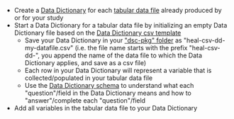 <!-- Early standard -->

* Create a [Data Dictionary](../../terms/index.md#data-dictionary) for each [tabular data file](../../terms/index.md#tabular-data-file) already produced by or for your study
* Start a Data Dictionary for a tabular data file by initializing an empty Data Dictionary file based on the [Data Dictionary csv template](https://raw.githubusercontent.com/norc-heal/healdata-utils/pr-integration/data/templates/twofields.csv)
  * Save your Data Dictionary in your ["dsc-pkg" folder](../../terms/index.md#dsc-pkg-folder) as "heal-csv-dd-my-datafile.csv" (i.e. the file name starts with the prefix "heal-csv-dd-", you append the name of the data file to which the Data Dictionary applies, and save as a csv file)
  * Each row in your Data Dictionary will represent a variable that is collected/populated in your tabular data file 
  * Use the [Data Dictionary schema](../../schemas/md_data_dictionary.md) to understand what each "question"/field in the Data Dictionary means and how to "answer"/complete each "question"/field
* Add all variables in the tabular data file to your Data Dictionary
     